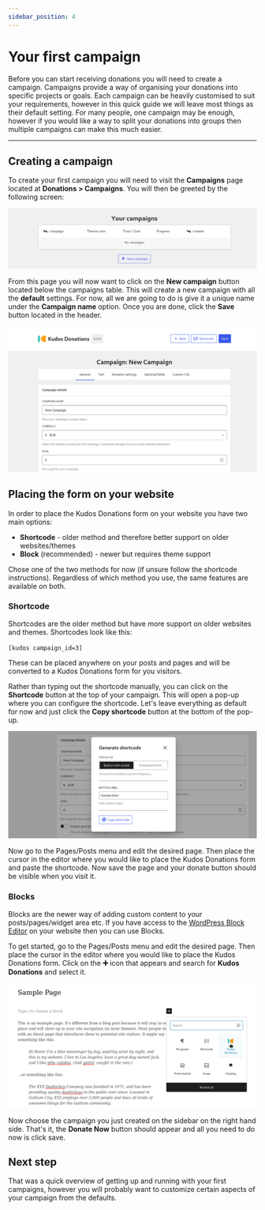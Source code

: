 ```yaml
---
sidebar_position: 4
---
```


# Your first campaign

Before you can start receiving donations you will need to create a campaign. Campaigns provide a way of organising your donations into specific projects or goals. Each campaign can be heavily customised to suit your requirements, however in this quick guide we will leave most things as their default setting. For many people, one campaign may be enough, however if you would like a way to split your donations into groups then multiple campaigns can make this much easier.

---

## Creating a campaign

To create your first campaign you will need to visit the **Campaigns** page located at **Donations > Campaigns**. You will then be greeted by the following screen:

![Empty Campaigns Page](../../static/img/en/campaigns-blank.png)

From this page you will now want to click on the **New campaign** button located below the campaigns table. This will create a new campaign with all the **default** settings. For now, all we are going to do is give it a unique name under the **Campaign name** option. Once you are done, click the **Save** button located in the header.

![New Campaign Page](../../static/img/en/new-campaign.png)

## Placing the form on your website

In order to place the Kudos Donations form on your website you have two main options:

- **Shortcode** - older method and therefore better support on older websites/themes
- **Block** (recommended) - newer but requires theme support

Chose one of the two methods for now (if unsure follow the shortcode instructions). Regardless of which method you use, the same features are available on both.

### Shortcode

Shortcodes are the older method but have more support on older websites and themes. Shortcodes look like this:

``[kudos campaign_id=3]``

These can be placed anywhere on your posts and pages and will be converted to a Kudos Donations form for you visitors.

Rather than typing out the shortcode manually, you can click on the **Shortcode** button at the top of your campaign. This will open a pop-up where you can configure the shortcode. Let's leave everything as default for now and just click the **Copy shortcode** button at the bottom of the pop-up.

![Shortcode Modal](../../static/img/en/copy-shortcode-modal.png)

Now go to the Pages/Posts menu and edit the desired page. Then place the cursor in the editor where you would like to place the Kudos Donations form and paste the shortcode. Now save the page and your donate button should be visible when you visit it.

### Blocks

Blocks are the newer way of adding custom content to your posts/pages/widget area etc. If you have access to the [WordPress Block Editor](https://wordpress.org/documentation/article/wordpress-block-editor/) on your website then you can use Blocks.

To get started, go to the Pages/Posts menu and edit the desired page. Then place the cursor in the editor where you would like to place the Kudos Donations form. Click on the **➕** icon that appears and search for **Kudos Donations** and select it.

![Block Picker Dialogue](../../static/img/en/block-editor-choose-kudos.png)

Now choose the campaign you just created on the sidebar on the right hand side. That's it, the **Donate Now** button should appear and all you need to do now is click save.

## Next step

That was a quick overview of getting up and running with your first campaigns, however you will probably want to customize certain aspects of your campaign from the defaults.